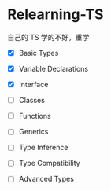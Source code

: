 # Relearning-TS
自己的 TS 学的不好，重学

- [x] Basic Types

- [x] Variable Declarations

- [x] Interface

- [ ] Classes

- [ ] Functions

- [ ] Generics

- [ ] Type Inference

- [ ] Type Compatibility

- [ ] Advanced Types
